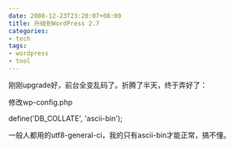 ```yaml
---
date: 2008-12-23T23:20:07+08:00
title: 升级到WordPress 2.7
categories:
- tech
tags:
- wordpress
- tool
---
```

刚刚upgrade好，前台全变乱码了。折腾了半天，终于弄好了：

修改wp-config.php

define('DB_COLLATE', 'ascii-bin');

一般人都用的utf8-general-ci，我的只有ascii-bin才能正常，搞不懂。
